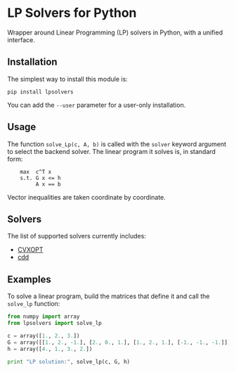 # LP Solvers for Python

Wrapper around Linear Programming (LP) solvers in Python, with a unified
interface.

## Installation

The simplest way to install this module is:
```
pip install lpsolvers
```
You can add the ``--user`` parameter for a user-only installation.

## Usage

The function ``solve_Lp(c, A, b)`` is called with the ``solver`` keyword
argument to select the backend solver. The linear program it solves is, in
standard form:

```
    max  c^T x
    s.t. G x <= h
         A x == b
```

Vector inequalities are taken coordinate by coordinate.

## Solvers

The list of supported solvers currently includes:

- [CVXOPT](http://cvxopt.org/)
- [cdd](https://github.com/mcmtroffaes/pycddlib)

## Examples

To solve a linear program, build the matrices that define it and call the
``solve_lp`` function:

```python
from numpy import array
from lpsolvers import solve_lp

c = array([1., 2., 3.])
G = array([[1., 2., -1.], [2., 0., 1.], [1., 2., 1.], [-1., -1., -1.]])
h = array([4., 1., 3., 2.])

print "LP solution:", solve_lp(c, G, h)
```
